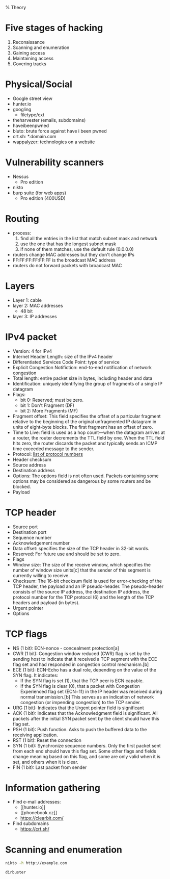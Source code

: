 % Theory

# Five stages of hacking

1.  Reconaissance
2.  Scanning and enumeration
3.  Gaining access
4.  Maintaining access
5.  Covering tracks

# Physical/Social

- Google street view
- hunter.io
- googling
    - filetype/ext
- theharvester (emails, subdomains)
- haveibeenpwned
- bluto: brute force against have i been pwned
- crt.sh: *.domain.com
- wappalyzer: technologies on a website

# Vulnerability scanners

- Nessus
    - Pro edition
- nikto
- burp suite (for web apps)
    - Pro edition (400USD)

# Routing

- process:
    1.  find all the entries in the list that match subnet mask and network
    2.  use the one that has the longest subnet mask
    3.  if none of them matches, use the default rule (0.0.0.0)
- routers change MAC addresses but they don't change IPs
- FF:FF:FF:FF:FF:FF is the broadcast MAC address
- routers do not forward packets with broadcast MAC

# Layers

- Layer 1: cable
- layer 2: MAC addresses
    - 48 bit
- layer 3: IP addresses

# IPv4 packet

* Version: 4 for IPv4
* Internet Header Length: size of the IPv4 header
* Differentiated Services Code Point: type of service
* Explicit Congestion Notifiction: end-to-end notification of network congestion
* Total length: entire packet size in bytes, including header and data
* Identification: uniquely identifying the group of fragments of a single IP datagram
* Flags:
	* bit 0: Reserved; must be zero.
	* bit 1: Don't Fragment (DF)
	* bit 2: More Fragments (MF)
* Fragment offset: This field specifies the offset of a particular fragment relative to the beginning of the original unfragmented IP datagram in units of eight-byte blocks. The first fragment has an offset of zero. 
* Time to Live: field is used as a hop count—when the datagram arrives at a router, the router decrements the TTL field by one. When the TTL field hits zero, the router discards the packet and typically sends an ICMP time exceeded message to the sender.
* Protocol: [list of protocol numbers](https://en.wikipedia.org/wiki/List_of_IP_protocol_numbers)
* Header checksum
* Source address
* Destination address
* Options: The options field is not often used. Packets containing some options may be considered as dangerous by some routers and be blocked.
* Payload

# TCP header

* Source port
* Destination port
* Sequence number
* Acknowledgement number
* Data offset: specifies the size of the TCP header in 32-bit words.
* Reserved: For future use and should be set to zero.
* Flags
* Window size: The size of the receive window, which specifies the number of window size units[c] that the sender of this segment is currently willing to receive.
* Checksum: The 16-bit checksum field is used for error-checking of the TCP header, the payload and an IP pseudo-header. The pseudo-header consists of the source IP address, the destination IP address, the protocol number for the TCP protocol (6) and the length of the TCP headers and payload (in bytes).
* Urgent pointer
* Options

# TCP flags

- NS (1 bit): ECN-nonce - concealment protection[a]
- CWR (1 bit): Congestion window reduced (CWR) flag is set by the sending host to indicate that it received a TCP segment with the ECE flag set and had responded in congestion control mechanism.[b]
- ECE (1 bit): ECN-Echo has a dual role, depending on the value of the SYN flag. It indicates:
	- If the SYN flag is set (1), that the TCP peer is ECN capable.
	- If the SYN flag is clear (0), that a packet with Congestion Experienced flag set (ECN=11) in the IP header was received during normal transmission.[b] This serves as an indication of network congestion (or impending congestion) to the TCP sender.
- URG (1 bit): Indicates that the Urgent pointer field is significant
- ACK (1 bit): Indicates that the Acknowledgment field is significant. All packets after the initial SYN packet sent by the client should have this flag set.
- PSH (1 bit): Push function. Asks to push the buffered data to the receiving application.
- RST (1 bit): Reset the connection
- SYN (1 bit): Synchronize sequence numbers. Only the first packet sent from each end should have this flag set. Some other flags and fields change meaning based on this flag, and some are only valid when it is set, and others when it is clear.
- FIN (1 bit): Last packet from sender

# Information gathering

- Find e-mail addresses:
	- [[hunter.io]]
	- [[phonebook.cz]]
	- https://clearbit.com/
- Find subdomains
	- https://crt.sh/

# Scanning and enumeration

```bash
nikto -h http://example.com
```

```bash
dirbuster 
```
